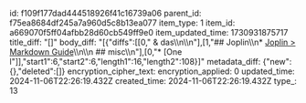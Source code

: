 id: f109f177dad444518926f41c16739a06
parent_id: f75ea8684df245a7a960d5c8b13ea077
item_type: 1
item_id: a669070f5ff04afbb28d60cb549ff9e0
item_updated_time: 1730931875717
title_diff: "[]"
body_diff: "[{\"diffs\":[[0,\" & das\\\n\\\n\"],[1,\"## Joplin\\\n* [Joplin > Markdown Guide](https://joplinapp.org/help/apps/markdown/)\\\n\\\n  ## misc\\\n\"],[0,\"* [One l\"]],\"start1\":6,\"start2\":6,\"length1\":16,\"length2\":108}]"
metadata_diff: {"new":{},"deleted":[]}
encryption_cipher_text: 
encryption_applied: 0
updated_time: 2024-11-06T22:26:19.432Z
created_time: 2024-11-06T22:26:19.432Z
type_: 13